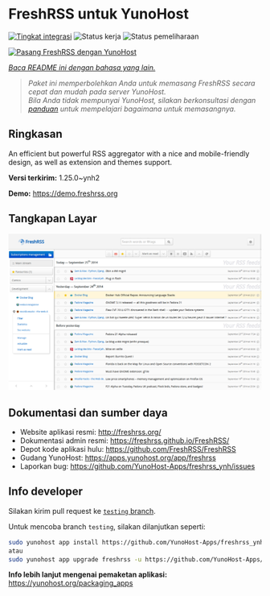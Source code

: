 <!--
N.B.: README ini dibuat secara otomatis oleh <https://github.com/YunoHost/apps/tree/master/tools/readme_generator>
Ini TIDAK boleh diedit dengan tangan.
-->

# FreshRSS untuk YunoHost

[![Tingkat integrasi](https://apps.yunohost.org/badge/integration/freshrss)](https://ci-apps.yunohost.org/ci/apps/freshrss/)
![Status kerja](https://apps.yunohost.org/badge/state/freshrss)
![Status pemeliharaan](https://apps.yunohost.org/badge/maintained/freshrss)

[![Pasang FreshRSS dengan YunoHost](https://install-app.yunohost.org/install-with-yunohost.svg)](https://install-app.yunohost.org/?app=freshrss)

*[Baca README ini dengan bahasa yang lain.](./ALL_README.md)*

> *Paket ini memperbolehkan Anda untuk memasang FreshRSS secara cepat dan mudah pada server YunoHost.*  
> *Bila Anda tidak mempunyai YunoHost, silakan berkonsultasi dengan [panduan](https://yunohost.org/install) untuk mempelajari bagaimana untuk memasangnya.*

## Ringkasan

An efficient but powerful RSS aggregator with a nice and mobile-friendly design, as well as extension and themes support.


**Versi terkirim:** 1.25.0~ynh2

**Demo:** <https://demo.freshrss.org>

## Tangkapan Layar

![Tangkapan Layar pada FreshRSS](./doc/screenshots/screenshot.png)

## Dokumentasi dan sumber daya

- Website aplikasi resmi: <http://freshrss.org/>
- Dokumentasi admin resmi: <https://freshrss.github.io/FreshRSS/>
- Depot kode aplikasi hulu: <https://github.com/FreshRSS/FreshRSS>
- Gudang YunoHost: <https://apps.yunohost.org/app/freshrss>
- Laporkan bug: <https://github.com/YunoHost-Apps/freshrss_ynh/issues>

## Info developer

Silakan kirim pull request ke [`testing` branch](https://github.com/YunoHost-Apps/freshrss_ynh/tree/testing).

Untuk mencoba branch `testing`, silakan dilanjutkan seperti:

```bash
sudo yunohost app install https://github.com/YunoHost-Apps/freshrss_ynh/tree/testing --debug
atau
sudo yunohost app upgrade freshrss -u https://github.com/YunoHost-Apps/freshrss_ynh/tree/testing --debug
```

**Info lebih lanjut mengenai pemaketan aplikasi:** <https://yunohost.org/packaging_apps>
